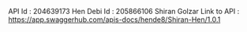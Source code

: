 API 
Id : 204639173 Hen Debi
Id : 205866106 Shiran Golzar
Link to API : https://app.swaggerhub.com/apis-docs/hende8/Shiran-Hen/1.0.1